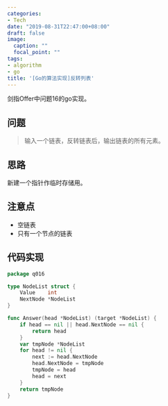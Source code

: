 ```yaml
---
categories:
- Tech
date: "2019-08-31T22:47:00+08:00"
draft: false
image:
  caption: ""
  focal_point: ""
tags:
- algorithm
- go
title: '[Go的算法实现]反转列表'
---
```


剑指Offer中问题16的go实现。

<!--more-->

## 问题

> 输入一个链表，反转链表后，输出链表的所有元素。

## 思路

新建一个指针作临时存储用。

## 注意点

- 空链表
- 只有一个节点的链表

## 代码实现

```go
package q016

type NodeList struct {
	Value    int
	NextNode *NodeList
}

func Answer(head *NodeList) (target *NodeList) {
	if head == nil || head.NextNode == nil {
		return head
	}
	var tmpNode *NodeList
	for head != nil {
		next := head.NextNode
		head.NextNode = tmpNode
		tmpNode = head
		head = next
	}
	return tmpNode
}
```
